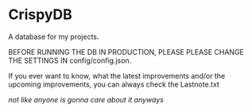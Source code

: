 # CrispyDB
A database for my projects.


BEFORE RUNNING THE DB IN PRODUCTION, PLEASE PLEASE CHANGE THE SETTINGS IN config/config.json. 

If you ever want to know, what the latest improvements and/or the upcoming improvements, you can always check the Lastnote.txt 

*not like anyone is gonna care about it anyways*